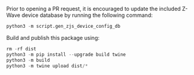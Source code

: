 Prior to opening a PR request, it is encouraged to update the included Z-Wave device database by running the following command:

```python
python3 -m script.gen_zjs_device_config_db
```

Build and publish this package using:

```python
rm -rf dist
python3 -m pip install --upgrade build twine
python3 -m build
python3 -m twine upload dist/*
```
